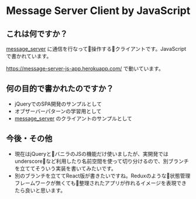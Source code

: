 # Message Server Client by JavaScript

## これは何ですか？
[message_server](https://github.com/CircleAround/message_server) に通信を行なって操作するクライアントです。JavaScriptで書かれています。

https://message-server-js-app.herokuapp.com/
で動いています。

## 何の目的で書かれたのですか？
- jQueryでのSPA開発のサンプルとして
- オブザーバーパターンの学習用として
- [message_server](https://github.com/CircleAround/message_server) のクライアントのサンプルとして

## 今後・その他
- 現在はjQueryとバニラのJSの機能だけ使いましたが、実開発ではunderscoreなど利用したり名前空間を使って切り分けるので、別ブランチを立ててそういう実装を書いてみたいです。
- 別のブランチを立ててReact版が書きたいですね。Reduxのような状態管理フレームワークが無くても整理されたアプリが作れるイメージを表現できたら良いと思います。